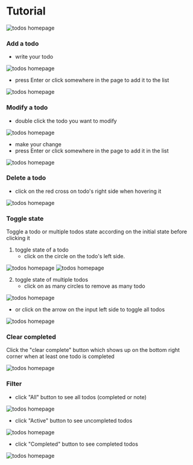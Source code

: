 # Tutorial

![todos homepage](/images/tuto/todos_homepage.png)

### Add a todo

- write your todo

![todos homepage](/images/tuto/first_todo.png)

- press Enter or click somewhere in the page to add it to the list

![todos homepage](/images/tuto/first_todo_added.png)

### Modify a todo

- double click the todo you want to modify

![todos homepage](/images/tuto/todo_tobe_modify.png)

- make your change
- press Enter or click somewhere in the page to add it in the list

![todos homepage](/images/tuto/todo_modify.png)

### Delete a todo

- click on the red cross on todo's right side when hovering it

![todos homepage](/images/tuto/todo_tobe_delete.png)

### Toggle state

Toggle a todo or multiple todos state according on the initial state before clicking it

1. toggle state of a todo
   - click on the circle on the todo's left side.

![todos homepage](/images/tuto/todo_tobe_toggle.png)
![todos homepage](/images/tuto/todo_toggle.png)

2. toggle state of multiple todos
   - click on as many circles to remove as many todo

![todos homepage](/images/tuto/todos_toggle.png)

- or click on the arrow on the input left side to toggle all todos

![todos homepage](/images/tuto/todos_toggleAll.png)

### Clear completed

Click the "clear complete" button which shows up on the bottom right corner when at least one todo is completed

![todos homepage](/images/tuto/clear_completed_todos.png)

### Filter

- click "All" button to see all todos (completed or note)

![todos homepage](/images/tuto/seeAll_todos.png)

- click "Active" button to see uncompleted todos

![todos homepage](/images/tuto/seeActive_todos.png)

- click "Completed" button to see completed todos

![todos homepage](/images/tuto/seeCompleted_todos.png)
